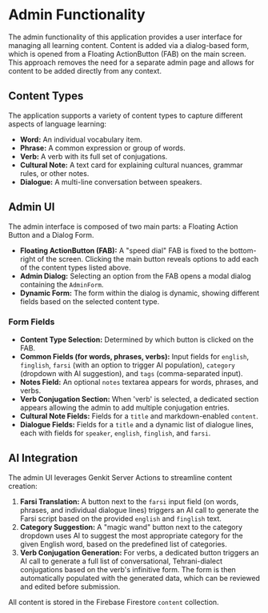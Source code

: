 # Admin Functionality

The admin functionality of this application provides a user interface for managing all learning content. Content is added via a dialog-based form, which is opened from a Floating ActionButton (FAB) on the main screen. This approach removes the need for a separate admin page and allows for content to be added directly from any context.

## Content Types
The application supports a variety of content types to capture different aspects of language learning:
*   **Word:** An individual vocabulary item.
*   **Phrase:** A common expression or group of words.
*   **Verb:** A verb with its full set of conjugations.
*   **Cultural Note:** A text card for explaining cultural nuances, grammar rules, or other notes.
*   **Dialogue:** A multi-line conversation between speakers.

## Admin UI

The admin interface is composed of two main parts: a Floating Action Button and a Dialog Form.

*   **Floating ActionButton (FAB):** A "speed dial" FAB is fixed to the bottom-right of the screen. Clicking the main button reveals options to add each of the content types listed above.
*   **Admin Dialog:** Selecting an option from the FAB opens a modal dialog containing the `AdminForm`.
*   **Dynamic Form:** The form within the dialog is dynamic, showing different fields based on the selected content type.

### Form Fields

*   **Content Type Selection:** Determined by which button is clicked on the FAB.
*   **Common Fields (for words, phrases, verbs):** Input fields for `english`, `finglish`, `farsi` (with an option to trigger AI population), `category` (dropdown with AI suggestion), and `tags` (comma-separated input).
*   **Notes Field:** An optional `notes` textarea appears for words, phrases, and verbs.
*   **Verb Conjugation Section:** When 'verb' is selected, a dedicated section appears allowing the admin to add multiple conjugation entries.
*   **Cultural Note Fields:** Fields for a `title` and markdown-enabled `content`.
*   **Dialogue Fields:** Fields for a `title` and a dynamic list of dialogue lines, each with fields for `speaker`, `english`, `finglish`, and `farsi`.

## AI Integration

The admin UI leverages Genkit Server Actions to streamline content creation:

1.  **Farsi Translation:** A button next to the `farsi` input field (on words, phrases, and individual dialogue lines) triggers an AI call to generate the Farsi script based on the provided `english` and `finglish` text.
2.  **Category Suggestion:** A "magic wand" button next to the category dropdown uses AI to suggest the most appropriate category for the given English word, based on the predefined list of categories.
3.  **Verb Conjugation Generation:** For verbs, a dedicated button triggers an AI call to generate a full list of conversational, Tehrani-dialect conjugations based on the verb's infinitive form. The form is then automatically populated with the generated data, which can be reviewed and edited before submission.

All content is stored in the Firebase Firestore `content` collection.
